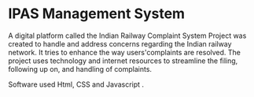 # IPAS Management System
A digital platform called the Indian Railway Complaint System Project was created to handle and address concerns regarding the Indian railway network. 
It tries to enhance the way users'complaints are resolved. The project uses technology and internet resources to streamline the filing, following up on, 
and handling of complaints.

Software used Html, CSS and Javascript .
